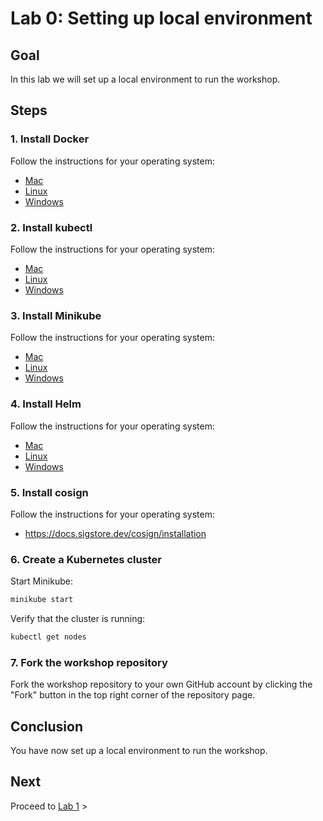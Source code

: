 # Lab 0: Setting up local environment

## Goal

In this lab we will set up a local environment to run the workshop.

## Steps

### 1. Install Docker

Follow the instructions for your operating system:

- [Mac](https://docs.docker.com/docker-for-mac/install/)
- [Linux](https://docs.docker.com/engine/install/)
- [Windows](https://docs.docker.com/docker-for-windows/install/)

### 2. Install kubectl

Follow the instructions for your operating system:

- [Mac](https://kubernetes.io/docs/tasks/tools/install-kubectl-macos/)
- [Linux](https://kubernetes.io/docs/tasks/tools/install-kubectl-linux/)
- [Windows](https://kubernetes.io/docs/tasks/tools/install-kubectl-windows/)

### 3. Install Minikube

Follow the instructions for your operating system:

- [Mac](https://minikube.sigs.k8s.io/docs/start/macos/)
- [Linux](https://minikube.sigs.k8s.io/docs/start/linux/)
- [Windows](https://minikube.sigs.k8s.io/docs/start/windows/)

### 4. Install Helm

Follow the instructions for your operating system:

- [Mac](https://helm.sh/docs/intro/install/#from-homebrew-macos)
- [Linux](https://helm.sh/docs/intro/install/#from-apt-debianubuntu)
- [Windows](https://helm.sh/docs/intro/install/#from-chocolatey-windows)

### 5. Install cosign

Follow the instructions for your operating system:

- https://docs.sigstore.dev/cosign/installation

### 6. Create a Kubernetes cluster

Start Minikube:

```bash
minikube start
```

Verify that the cluster is running:

```bash
kubectl get nodes
```

### 7. Fork the workshop repository

Fork the workshop repository to your own GitHub account by clicking the "Fork" button in the top right corner of the repository page.

## Conclusion

You have now set up a local environment to run the workshop.

## Next

Proceed to [Lab 1](../lab-1/README.md) >